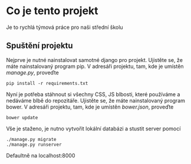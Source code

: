 # Co je tento projekt

Je to rychlá týmová práce pro naši střední školu


## Spuštění projektu

Nejprve je nutné nainstalovat samotné django pro projekt. Ujistěte se, že máte nainstalovaný program
pip. V adresáři projektu, tam, kde je umístěn _manage.py_, proveďte
```
pip install -r requirements.txt
```

Nyní je potřeba stáhnout si všechny CSS, JS blbosti, které používáme a nedáváme blbě do repozitáře.
Ujistěte se, že máte nainstalovaný program bower. V adresáři projektu, tam, kde je umístěn
_bower.json_, proveďte
```
bower update
```

Vše je staženo, je nutno vytvořit lokální databázi a stustit server pomocí
```
./manage.py migrate
./manage.py runserver
```

Defaultně na localhost:8000
